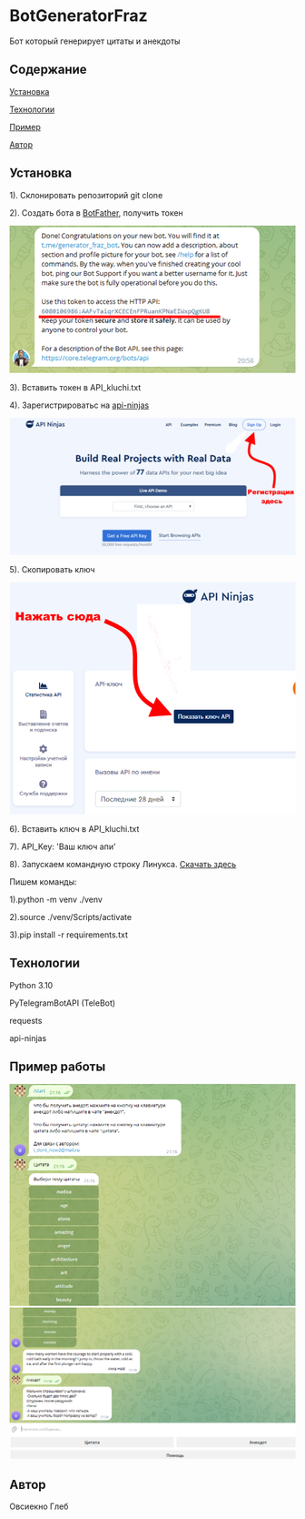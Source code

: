 # BotGeneratorFraz

Бот который генерирует цитаты и анекдоты

## Содержание
[Установка](#Ystanovka)

[Технологии](#Tehn)

[Пример](#prim)

[Автор](#avt)


<a name="Ystanovka"><h2>Установка</h2></a>

1). Склонировать репозиторий git clone

2). Создать бота в [BotFather](https://t.me/botfatherи), получить токен

![Иллюстрация к проекту](https://github.com/Ovsienko2007/BotGeneratorFraz/blob/master/pictures/3.PNG)

3). Вставить токен в API_kluchi.txt

4). Зарегистрироватьс на [api-ninjas](https://api-ninjas.com/)

![Иллюстрация к проекту](https://github.com/Ovsienko2007/BotGeneratorFraz/blob/master/pictures/1.PNG)

5). Скопировать ключ

![Иллюстрация к проекту](https://github.com/Ovsienko2007/BotGeneratorFraz/blob/master/pictures/2.PNG)

6). Вставить ключ в API_kluchi.txt

7). API_Key: 'Ваш ключ апи'

8). Запускаем командную строку Линукса. [Скачать здесь](https://gitforwindows.org/)

Пишем команды:

1).python -m venv ./venv
 
2).source ./venv/Scripts/activate
 
3).pip install -r requirements.txt


<a name="Tehn"><h2>Технологии</h2></a>

Python 3.10

PyTelegramBotAPI (TeleBot)

requests

api-ninjas

<a name="prim"><h2>Пример работы</h2></a> 
![Иллюстрация к проекту](https://github.com/Ovsienko2007/BotGeneratorFraz/blob/master/pictures/4.PNG)
![Иллюстрация к проекту](https://github.com/Ovsienko2007/BotGeneratorFraz/blob/master/pictures/5.PNG)

<a name="avt"><h2>Автор</h2></a>
Овсиекно Глеб
